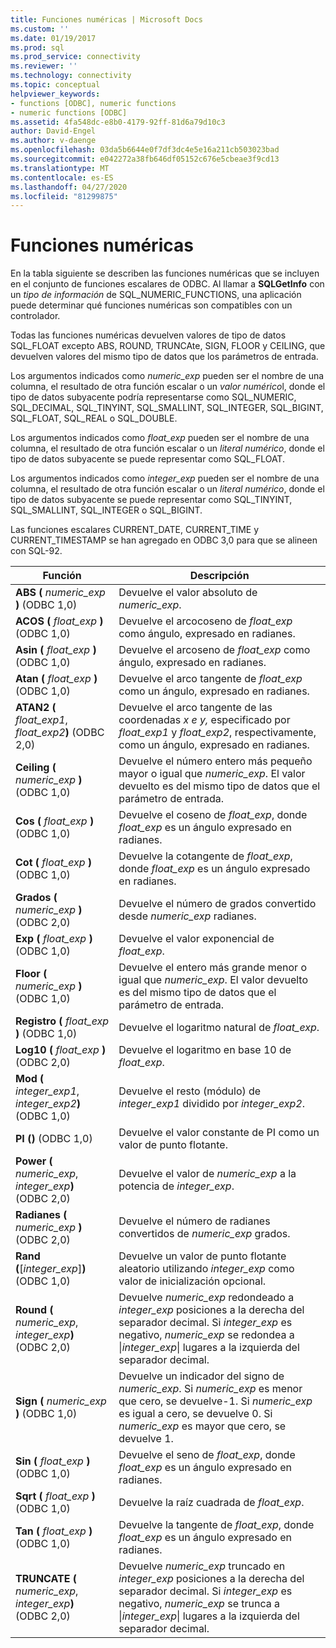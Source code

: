 ```yaml
---
title: Funciones numéricas | Microsoft Docs
ms.custom: ''
ms.date: 01/19/2017
ms.prod: sql
ms.prod_service: connectivity
ms.reviewer: ''
ms.technology: connectivity
ms.topic: conceptual
helpviewer_keywords:
- functions [ODBC], numeric functions
- numeric functions [ODBC]
ms.assetid: 4fa548dc-e8b0-4179-92ff-81d6a79d10c3
author: David-Engel
ms.author: v-daenge
ms.openlocfilehash: 03da5b6644e0f7df3dc4e5e16a211cb503023bad
ms.sourcegitcommit: e042272a38fb646df05152c676e5cbeae3f9cd13
ms.translationtype: MT
ms.contentlocale: es-ES
ms.lasthandoff: 04/27/2020
ms.locfileid: "81299875"
---
```

# <a name="numeric-functions"></a>Funciones numéricas
En la tabla siguiente se describen las funciones numéricas que se incluyen en el conjunto de funciones escalares de ODBC. Al llamar a **SQLGetInfo** con un *tipo de información* de SQL_NUMERIC_FUNCTIONS, una aplicación puede determinar qué funciones numéricas son compatibles con un controlador.  
  
 Todas las funciones numéricas devuelven valores de tipo de datos SQL_FLOAT excepto ABS, ROUND, TRUNCAte, SIGN, FLOOR y CEILING, que devuelven valores del mismo tipo de datos que los parámetros de entrada.  
  
 Los argumentos indicados como *numeric_exp* pueden ser el nombre de una columna, el resultado de otra función escalar o un *valor numérico*l, donde el tipo de datos subyacente podría representarse como SQL_NUMERIC, SQL_DECIMAL, SQL_TINYINT, SQL_SMALLINT, SQL_INTEGER, SQL_BIGINT, SQL_FLOAT, SQL_REAL o SQL_DOUBLE.  
  
 Los argumentos indicados como *float_exp* pueden ser el nombre de una columna, el resultado de otra función escalar o un *literal numérico*, donde el tipo de datos subyacente se puede representar como SQL_FLOAT.  
  
 Los argumentos indicados como *integer_exp* pueden ser el nombre de una columna, el resultado de otra función escalar o un *literal numérico*, donde el tipo de datos subyacente se puede representar como SQL_TINYINT, SQL_SMALLINT, SQL_INTEGER o SQL_BIGINT.  
  
 Las funciones escalares CURRENT_DATE, CURRENT_TIME y CURRENT_TIMESTAMP se han agregado en ODBC 3,0 para que se alineen con SQL-92.  
  
|Función|Descripción|  
|--------------|-----------------|  
|**ABS (** _numeric_exp_ **)** (ODBC 1,0)|Devuelve el valor absoluto de *numeric_exp*.|  
|**ACOS (** _float_exp_ **)** (ODBC 1,0)|Devuelve el arcocoseno de *float_exp* como ángulo, expresado en radianes.|  
|**Asin (** _float_exp_ **)** (ODBC 1,0)|Devuelve el arcoseno de *float_exp* como ángulo, expresado en radianes.|  
|**Atan (** _float_exp_ **)** (ODBC 1,0)|Devuelve el arco tangente de *float_exp* como un ángulo, expresado en radianes.|  
|**ATAN2 (** _float_exp1_, _float_exp2_**)** (ODBC 2,0)|Devuelve el arco tangente de las coordenadas *x* *e y,* especificado por *float_exp1* y *float_exp2*, respectivamente, como un ángulo, expresado en radianes.|  
|**Ceiling (** _numeric_exp_ **)** (ODBC 1,0)|Devuelve el número entero más pequeño mayor o igual que *numeric_exp*. El valor devuelto es del mismo tipo de datos que el parámetro de entrada.|  
|**Cos (** _float_exp_ **)** (ODBC 1,0)|Devuelve el coseno de *float_exp*, donde *float_exp* es un ángulo expresado en radianes.|  
|**Cot (** _float_exp_ **)** (ODBC 1,0)|Devuelve la cotangente de *float_exp*, donde *float_exp* es un ángulo expresado en radianes.|  
|**Grados (** _numeric_exp_ **)** (ODBC 2,0)|Devuelve el número de grados convertido desde *numeric_exp* radianes.|  
|**Exp (** _float_exp_ **)** (ODBC 1,0)|Devuelve el valor exponencial de *float_exp*.|  
|**Floor (** _numeric_exp_ **)** (ODBC 1,0)|Devuelve el entero más grande menor o igual que *numeric_exp*. El valor devuelto es del mismo tipo de datos que el parámetro de entrada.|  
|**Registro (** _float_exp_ **)** (ODBC 1,0)|Devuelve el logaritmo natural de *float_exp*.|  
|**Log10 (** _float_exp_ **)** (ODBC 2,0)|Devuelve el logaritmo en base 10 de *float_exp*.|  
|**Mod (** _integer_exp1_, _integer_exp2_**)** (ODBC 1,0)|Devuelve el resto (módulo) de *integer_exp1* dividido por *integer_exp2*.|  
|**PI ()** (ODBC 1,0)|Devuelve el valor constante de PI como un valor de punto flotante.|  
|**Power (** _numeric_exp_, _integer_exp_**)** (ODBC 2,0)|Devuelve el valor de *numeric_exp* a la potencia de *integer_exp*.|  
|**Radianes (** _numeric_exp_ **)** (ODBC 2,0)|Devuelve el número de radianes convertidos de *numeric_exp* grados.|  
|**Rand (**[*integer_exp*]**)** (ODBC 1,0)|Devuelve un valor de punto flotante aleatorio utilizando *integer_exp* como valor de inicialización opcional.|  
|**Round (** _numeric_exp_, _integer_exp_**)** (ODBC 2,0)|Devuelve *numeric_exp* redondeado a *integer_exp* posiciones a la derecha del separador decimal. Si *integer_exp* es negativo, *numeric_exp* se redondea a &#124;*integer_exp*&#124; lugares a la izquierda del separador decimal.|  
|**Sign (** _numeric_exp_ **)** (ODBC 1,0)|Devuelve un indicador del signo de *numeric_exp*. Si *numeric_exp* es menor que cero, se devuelve-1. Si *numeric_exp* es igual a cero, se devuelve 0. Si *numeric_exp* es mayor que cero, se devuelve 1.|  
|**Sin (** _float_exp_ **)** (ODBC 1,0)|Devuelve el seno de *float_exp*, donde *float_exp* es un ángulo expresado en radianes.|  
|**Sqrt (** _float_exp_ **)** (ODBC 1,0)|Devuelve la raíz cuadrada de *float_exp*.|  
|**Tan (** _float_exp_ **)** (ODBC 1,0)|Devuelve la tangente de *float_exp*, donde *float_exp* es un ángulo expresado en radianes.|  
|**TRUNCATE (** _numeric_exp_, _integer_exp_**)** (ODBC 2,0)|Devuelve *numeric_exp* truncado en *integer_exp* posiciones a la derecha del separador decimal. Si *integer_exp* es negativo, *numeric_exp* se trunca a &#124;*integer_exp*&#124; lugares a la izquierda del separador decimal.|
